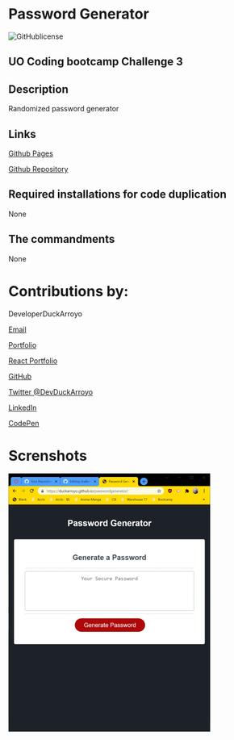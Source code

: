 # Password Generator

![GitHublicense](https://img.shields.io/npm/l/express?style=for-the-badge)

## UO Coding bootcamp Challenge 3

## Description

Randomized password generator

## Links

[Github Pages](https://duckarroyo.github.io/passwordGenerator/)

[Github Repository](https://github.com/DuckArroyo/passwordGenerator)

## Required installations for code duplication

None

## The commandments

None

# Contributions by:

DeveloperDuckArroyo

[Email](mailto:DeveloperDuckArroyo@gmail.com)

[Portfolio](https://github.com/DuckArroyo/portfolio)

[React Portfolio](http://DuckArroyo.github.io/reactPortfolio)

[GitHub](https://github.com/DuckArroyo)

[Twitter @DevDuckArroyo](https://twitter.com/DevDuckArroyo)

[LinkedIn](https://www.linkedin.com/in/duckarroyo)

[CodePen](https://codepen.io/DeveloperDuckArroyo)

# Screnshots

<img src="./Develop/PasswordGen.jpg" style="width: 400px">
